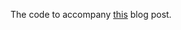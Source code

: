 The code to accompany [this](https://jkosh44.github.io/blogs/2025-04-06-rust-generics-vs-dynamic-dispatch.html) blog
post. 